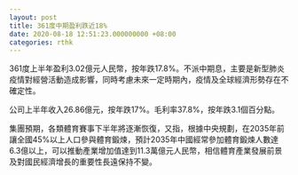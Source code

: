 ```yaml
---
layout: post
title: 361度中期盈利跌近18%
date: 2020-08-18 12:51:23.000000000 +08:00
categories: rthk
---
```


361度上半年盈利3.02億元人民幣，按年跌17.8%。不派中期息，主要是新型肺炎疫情對經營活動造成影響，同時考慮未來一定時期內，疫情及全球經濟形勢存在不確定性。

公司上半年收入26.86億元，按年跌17%。毛利率37.8%，按年跌3.1個百分點。

集團預期，各類體育賽事下半年將逐漸恢復，又指，根據中央規劃，在2035年前讓全國45%以上人口參與體育鍛煉，預計2035年中國經常參加體育鍛煉人數達6.3億以上，可以推動產業增加值達到11.3萬億元人民幣，相信體育產業發展前景及對國民經濟增長的重要性長遠保持不變。

